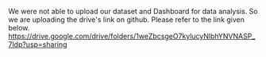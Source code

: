 We were not able to upload our dataset and Dashboard for data analysis. So we are uploading the drive's link on github. Please refer to the link given below.
https://drive.google.com/drive/folders/1weZbcsgeO7kylucyNlbhYNVNASP_7ldp?usp=sharing
